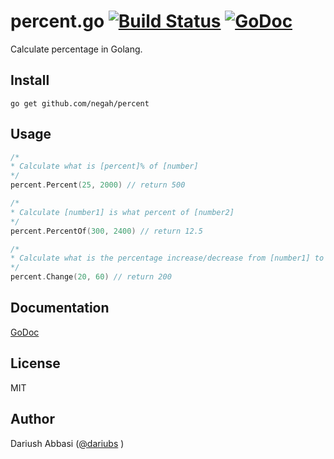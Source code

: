 # percent.go [![Build Status](https://travis-ci.org/negah/percent.svg?branch=master)](https://travis-ci.org/negah/percent) [![GoDoc](https://godoc.org/github.com/negah/percent?status.svg)](https://godoc.org/github.com/negah/percent)

Calculate percentage in Golang.

## Install

```shell
go get github.com/negah/percent
```

## Usage

```go
/*
* Calculate what is [percent]% of [number]
*/
percent.Percent(25, 2000) // return 500

/*
* Calculate [number1] is what percent of [number2]
*/
percent.PercentOf(300, 2400) // return 12.5

/*
* Calculate what is the percentage increase/decrease from [number1] to [number2]
*/
percent.Change(20, 60) // return 200
```

## Documentation

[GoDoc](https://godoc.org/github.com/negah/percent)

## License

MIT

## Author

Dariush Abbasi ([@dariubs](https://github.com/dariubs) )
